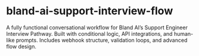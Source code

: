 # bland-ai-support-interview-flow
A fully functional conversational workflow for Bland AI’s Support Engineer Interview Pathway. Built with conditional logic, API integrations, and human-like prompts. Includes webhook structure, validation loops, and advanced flow design.
